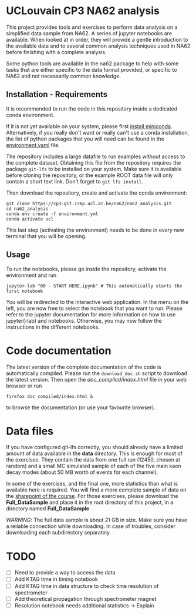 # UCLouvain CP3 NA62 analysis

This project provides tools and exercises to perform data analysis on a simplified data sample from NA62.
A series of jupyter notebooks are available. When looked at in order, they will provide a gentle introduction to the available data and to
several common analysis techniques used in NA62 before finishing with a complete analysis.

Some python tools are available in the na62 package to help with some tasks that are either specific to the data format provided, or specific to NA62 and not necessarily common knowledge.

## Installation - Requirements
It is recommended to run the code in this repository inside a dedicated conda environment.

If it is not yet available on your system, please first [install miniconda](https://conda.io/projects/conda/en/stable/user-guide/install/index.html).
Alternatively, if you really don't want or really can't use a conda installation, the list of python packages that you will need can be found in the [environment.yaml](environment.yml) file.

The repository includes a large datafile to run examples without access to the complete dataset. Obtaining this file from the repository requires the package `git-lfs` to be installed on your system. Make sure it is available before cloning the repository, or the example ROOT data file will only contain a short text link. Don't forget to `git lfs install`.

Then download the repository, create and activate the conda environment:
```
git clone https://cp3-git.irmp.ucl.ac.be/na62/na62_analysis.git
cd na62_analysis
conda env create -f environment.yml
conda activate ucl
```

This last step (activating the environment) needs to be done in every new terminal that you will be opening.

## Usage
To run the notebooks, please go inside the repository, activate the environment and run
```
jupyter-lab "00 - START HERE.ipynb" # This automatically starts the first notebook
```

You will be redirected to the interactive web application. In the menu on the left, you are now free to select the notebook that you want to run.
Please refer to the jupyter documentation for more information on how to use jupyter(-lab) and notebooks.
Otherwise, you may now follow the instructions in the different notebooks.


# Code documentation
The latest version of the complete documentation of the code is automatically compiled. Please run the `download_doc.sh`
script to download the latest version. Then open the *doc_compiled/index.html* file in your web browser or run
```
firefox doc_compiled/index.html &
```
to browse the documentation (or use your favourite browser).


# Data files
If you have configured git-lfs correctly, you should already have a limited amount of data available in the **data** directory. This is enough for most of the exercises. They contain the data from one full run (12450, chosen at random) and a small MC simulated sample of each of the five main kaon decay modes (about 50 MB worth of events for each channel).

In some of the exercises, and the final one, more statistics than what is available here is required. You will find a more complete sample of data on the [sharepoint of the course](https://uclouvain.sharepoint.com/:f:/s/O365G-LPHYS2233_NA62/ElCQK-vssOxAj-m9S7KcvsQBcpuWZ1Eqq7LliWjW0p4PeA?e=RxtlA3). For those exercises, please download the **Full_DataSample** and place it in the root directory of this project, in a directory named **Full_DataSample**.

*WARNING*: The full data sample is about 21 GB in size. Make sure you have a reliable connection while downloading. In case of troubles, consider downloading each subdirectory separately.

# TODO
 - [ ] Need to provide a way to access the data
 - [ ] Add KTAG time in timing notebook
 - [ ] Add KTAG time in data structure to check time resolution of spectrometer
 - [ ] Add theoretical propagation through spectrometer magnet
 - [ ] Resolution notebook needs additional statistics -> Explain